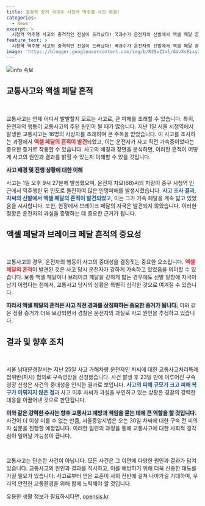 ```yaml
---
title: 결정적 증거 국과수 시청역 역주행 사건 해결!
categories:
  - News
excerpt: >
  시청역 역주행 사고의 충격적인 진실이 드러났다! 국과수가 운전자의 신발에서 액셀 페달 흔적을 발견, 사고 전 과속이 있었던 것으로 파악됐다. 경찰은 운전자의 과실을 확인하고 구속영장을 신청했다.
feature_text: >
  시청역 역주행 사고의 충격적인 진실이 드러났다! 국과수가 운전자의 신발에서 액셀 페달 흔적을 발견, 사고 전 과속이 있었던 것으로 파악됐다. 경찰은 운전자의 과실을 확인하고 구속영장을 신청했다.
image: 'https://blogger.googleusercontent.com/img/b/R29vZ2xl/AVvXsEixyZcFfHzMRdzZMjFBmAUKJYCLCGyLL1o632UiGVXcaFdKo_bkvkuCioo0uUKlGfBVcT3P84aROyZIXSBEx3Aw5nCQ3pTgDom1WDC4m8eifvWiAmWEEVb4x6G_l8C0QH225ldMjyaFvpxGEBGNO37VmDTDMHGhJPq73UglMfDca1-0aw/s1600/blogspot.png'
---
```


<p><img src="https://blogger.googleusercontent.com/img/b/R29vZ2xl/AVvXsEixyZcFfHzMRdzZMjFBmAUKJYCLCGyLL1o632UiGVXcaFdKo_bkvkuCioo0uUKlGfBVcT3P84aROyZIXSBEx3Aw5nCQ3pTgDom1WDC4m8eifvWiAmWEEVb4x6G_l8C0QH225ldMjyaFvpxGEBGNO37VmDTDMHGhJPq73UglMfDca1-0aw/s1600/blogspot.png" alt="info 속보" /></p>

<h2 data-ke-size="size26">교통사고와 액셀 페달 흔적</h2>

<p data-ke-size="size16">&nbsp;</p>

<p>교통사고는 언제 어디서 발발할지 모르는 사고로, 큰 피해를 초래할 수 있습니다. 특히, 운전자의 행동이 교통사고의 주된 원인이 될 때가 많습니다. 지난 1일 서울 시청역에서 발생한 교통사고는 16명의 사상자를 초래하며 큰 주목을 받았습니다. 이 사고를 조사하는 과정에서 <b><span style="color: #ee2323;">액셀 페달의 흔적이 발견</span></b>되었고, 이는 운전자가 사고 직전 가속중이었다는 중요한 증거로 작용할 수 있습니다. 사고의 배경과 장면을 분석하면, 이러한 흔적이 어떻게 사고의 원인과 결과를 밝힐 수 있는지 이해할 수 있을 것입니다.</p>

<p><b><span style="background-color: #21538527;">사고 배경 및 진행 상황에 대한 이해</span></b></p>

<p>사고는 1일 오후 9시 27분께 발생했으며, 운전자 차모(68)씨의 차량이 중구 시청역 인근에서 역주행한 뒤 인도로 돌진하여 많은 인명피해를 발생시켰습니다. <b><span style="color: #1a5490;">사고 조사 결과, 차씨의 신발에서 액셀 페달의 흔적이 발견되었</span></b>고, 이는 그가 가속 페달을 계속 밟고 있었음을 시사합니다. 또한, 현장에서 브레이크 페달의 자국은 발견되지 않았습니다. 이러한 정황은 운전자의 과실을 증명하는 데 중요한 근거가 됩니다.</p>

<h2 data-ke-size="size26">액셀 페달과 브레이크 페달 흔적의 중요성</h2>

<p data-ke-size="size16">&nbsp;</p>

<p>교통사고의 경우, 운전자의 행동이 사고의 중대성을 결정짓는 중요한 요소입니다. <b><span style="color: #ee2323;">액셀 페달의 흔적</span></b>이 발견된 것은 사고 당시 운전자가 강하게 가속하고 있었음을 의미할 수 있습니다. 보통 액셀 페달이나 브레이크 페달을 강하게 밟는 경우에도 신발 밑창에 자국이 남기 어렵다는 점에서, 교통사고 당시의 상황은 특별히 심각한 것으로 여겨질 수 있습니다. </p>

<p><b><span style="background-color: #21538527;">따라서 액셀 페달의 흔적은 사고 직전 경과를 상징화하는 중요한 증거가 됩니다.</span></b> 이와 같은 정황 증거가 더욱 보강되면서 경찰은 운전자의 과실로 사고 원인을 추정하고 있습니다.</p>

<h2 data-ke-size="size26">결과 및 향후 조치</h2>

<p data-ke-size="size16">&nbsp;</p>

<p>서울 남대문경찰서는 지난 25일 사고 가해차량 운전자인 차씨에 대한 교통사고처리특례법위반(치사) 혐의로 구속영장을 신청했습니다. 사건 발생 후 23일 만에 이루어진 구속영장 신청은 사건의 중대성을 인식한 결과로 보입니다. <b><span style="color: #1a5490;">사고의 피해 규모가 크고 피해 복구가 이뤄지지 않은 점</span></b>과 사고 이후 차씨가 과실을 부인하고 있는 상황은 경찰의 강력한 대응을 이끌어낸 것으로 판단됩니다.</p>

<p><b><span style="background-color: #21538527;">이와 같은 강력한 수사는 향후 교통사고 예방과 책임을 묻는 데에 큰 역할을 할 것입니다.</span></b> 사건이 더 이상 미룰 수 없는 만큼, 서울중앙지법은 오는 30일 차씨에 대한 구속 전 피의자 심문을 진행할 예정입니다. 이러한 일련의 과정을 통해 교통사고에 대한 사회적 경각심이 일어날 가능성이 큽니다.</p>

<p data-ke-size="size16">&nbsp;</p>

<p>교통사고는 단순한 사건이 아닙니다. 모든 사건은 그 이면에 다양한 원인과 결과가 담겨 있습니다. 교통사고의 원인과 결과를 직시하고, 이를 예방하기 위해 더욱 신중한 태도를 가질 필요가 있습니다. 사고로부터 얻은 교훈이 사회 전반에 걸쳐 나아가길 기대하며, 우리의 안전한 교통환경을 위해 함께 노력해야 할 것입니다.</p>
유용한 생활 정보가 필요하시다면, <a href="https://opensis.kr" rel="dofollow">opensis.kr</a>


